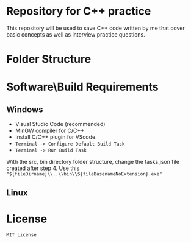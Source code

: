 # Repository for C++ practice  
This repository will be used to save C++ code written by me that cover basic concepts as well as interview practice questions.

# Folder Structure  

# Software\Build Requirements 
## Windows
- Visual Studio Code (recommended)
- MinGW compiler for C/C++
- Install C/C++ plugin for VScode.
- `Terminal -> Configure Default Build Task`
- `Terminal -> Run Build Task`

With the src, bin directory folder structure, change the tasks.json file created after step 4.
Use this `"${fileDirname}\\..\\bin\\${fileBasenameNoExtension}.exe"`

## Linux

# License
`MIT License`